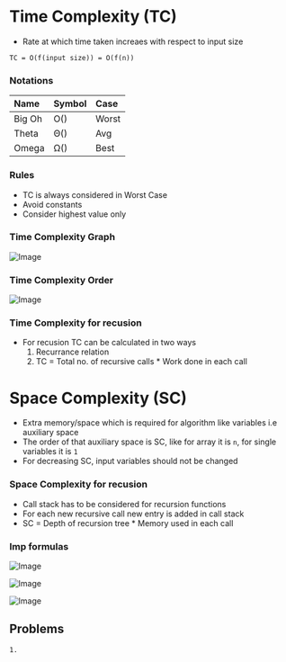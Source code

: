 # Time Complexity (TC)

- Rate at which time taken increaes with respect to input size

`TC = O(f(input size)) = O(f(n))`

### Notations

| Name   | Symbol | Case  |
| :----- | :----- | :---- |
| Big Oh | O()    | Worst |
| Theta  | Θ()    | Avg   |
| Omega  | Ω()    | Best  |

### Rules

- TC is always considered in Worst Case
- Avoid constants
- Consider highest value only

### Time Complexity Graph

![Image](https://miro.medium.com/v2/resize:fit:720/format:webp/0*sHLx8GgoVye4Ku2c.png)

### Time Complexity Order

![Image](https://miro.medium.com/v2/resize:fit:1400/1*bYdM8goHjaYSlqWqrjHU8w.png)

### Time Complexity for recusion

- For recusion TC can be calculated in two ways
  1. Recurrance relation
  2. TC = Total no. of recursive calls \* Work done in each call

# Space Complexity (SC)

- Extra memory/space which is required for algorithm like variables i.e auxiliary space
- The order of that auxiliary space is SC, like for array it is `n`, for single variables it is `1`
- For decreasing SC, input variables should not be changed

### Space Complexity for recusion

- Call stack has to be considered for recursion functions
- For each new recursive call new entry is added in call stack
- SC = Depth of recursion tree \* Memory used in each call

### Imp formulas

![Image](https://slideplayer.com/slide/9174561/27/images/7/Summation+Formulas+Theorem.jpg)

![Image](https://lh4.googleusercontent.com/6fItZyh2w-o7iIhOMZlq3PgcCWrTuG0p9vZ6CrKoK6DZ1tv2mavO_4oDhqvV3cv94jxOQdeulVDrDZk4H8ji7Z5Za1aViJucFISa3CBBPoPFScMjHP_uLIfWcj9rUNc4F8oxdLVK)

![Image](https://cdn1.byjus.com/wp-content/uploads/2021/07/sum-to-n-terms-of-a-g-p.png)

## Problems

```
1.
```

